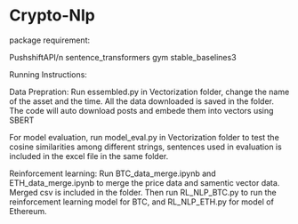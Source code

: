 # Crypto-Nlp

package requirement:

PushshiftAPI/n
sentence_transformers
gym
stable_baselines3

Running Instructions:

Data Prepration:
Run essembled.py in Vectorization folder, change the name of the asset and the time. All the data downloaded is saved in the folder. The code will auto download posts and embede 
them into vectors using SBERT

For model evaluation, run model_eval.py in Vectorization folder to test the cosine similarities among different strings, sentences used in evaluation is included in the excel file in the same folder.

Reinforcement learning:
Run BTC_data_merge.ipynb and ETH_data_merge.ipynb to merge the price data and samentic vector data. Merged csv is included in the folder. Then run RL_NLP_BTC.py to run the reinforcement
learning model for BTC, and RL_NLP_ETH.py for model of Ethereum.
